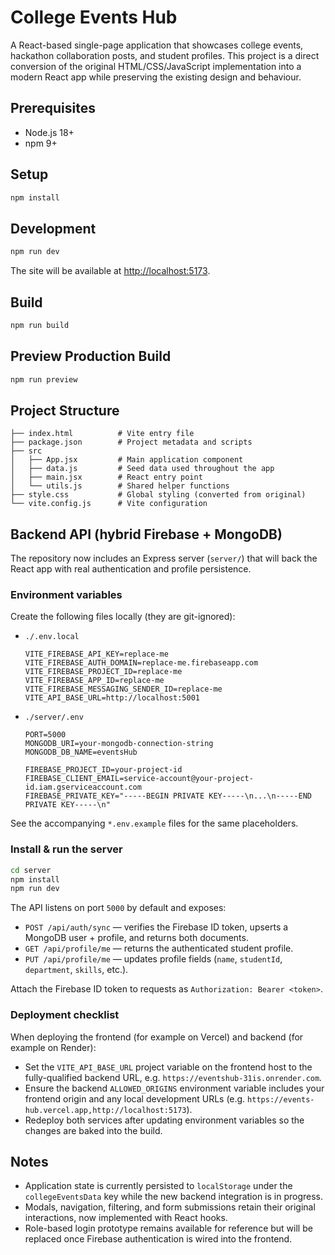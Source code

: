 # College Events Hub

A React-based single-page application that showcases college events, hackathon collaboration posts, and student profiles. This project is a direct conversion of the original HTML/CSS/JavaScript implementation into a modern React app while preserving the existing design and behaviour.

## Prerequisites

- Node.js 18+
- npm 9+

## Setup

```bash
npm install
```

## Development

```bash
npm run dev
```

The site will be available at <http://localhost:5173>.

## Build

```bash
npm run build
```

## Preview Production Build

```bash
npm run preview
```

## Project Structure

```
├── index.html          # Vite entry file
├── package.json        # Project metadata and scripts
├── src
│   ├── App.jsx         # Main application component
│   ├── data.js         # Seed data used throughout the app
│   ├── main.jsx        # React entry point
│   └── utils.js        # Shared helper functions
├── style.css           # Global styling (converted from original)
└── vite.config.js      # Vite configuration
```

## Backend API (hybrid Firebase + MongoDB)

The repository now includes an Express server (`server/`) that will back the React app with real authentication and profile persistence.

### Environment variables

Create the following files locally (they are git-ignored):

- `./.env.local`

	```env
	VITE_FIREBASE_API_KEY=replace-me
	VITE_FIREBASE_AUTH_DOMAIN=replace-me.firebaseapp.com
	VITE_FIREBASE_PROJECT_ID=replace-me
	VITE_FIREBASE_APP_ID=replace-me
	VITE_FIREBASE_MESSAGING_SENDER_ID=replace-me
	VITE_API_BASE_URL=http://localhost:5001
	```

- `./server/.env`

	```env
	PORT=5000
	MONGODB_URI=your-mongodb-connection-string
	MONGODB_DB_NAME=eventsHub

	FIREBASE_PROJECT_ID=your-project-id
	FIREBASE_CLIENT_EMAIL=service-account@your-project-id.iam.gserviceaccount.com
	FIREBASE_PRIVATE_KEY="-----BEGIN PRIVATE KEY-----\n...\n-----END PRIVATE KEY-----\n"
	```

See the accompanying `*.env.example` files for the same placeholders.

### Install & run the server

```bash
cd server
npm install
npm run dev
```

The API listens on port `5000` by default and exposes:

- `POST /api/auth/sync` — verifies the Firebase ID token, upserts a MongoDB user + profile, and returns both documents.
- `GET /api/profile/me` — returns the authenticated student profile.
- `PUT /api/profile/me` — updates profile fields (`name`, `studentId`, `department`, `skills`, etc.).

Attach the Firebase ID token to requests as `Authorization: Bearer <token>`.

### Deployment checklist

When deploying the frontend (for example on Vercel) and backend (for example on Render):

- Set the `VITE_API_BASE_URL` project variable on the frontend host to the fully-qualified backend URL, e.g. `https://eventshub-31is.onrender.com`.
- Ensure the backend `ALLOWED_ORIGINS` environment variable includes your frontend origin and any local development URLs (e.g. `https://events-hub.vercel.app,http://localhost:5173`).
- Redeploy both services after updating environment variables so the changes are baked into the build.

## Notes

- Application state is currently persisted to `localStorage` under the `collegeEventsData` key while the new backend integration is in progress.
- Modals, navigation, filtering, and form submissions retain their original interactions, now implemented with React hooks.
- Role-based login prototype remains available for reference but will be replaced once Firebase authentication is wired into the frontend.
